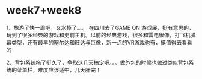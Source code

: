 # week7+week8

1、旅游了快一周吧，又水掉了。。。 在四川去了GAME ON 游戏展，挺有意思的，玩到了很多经典的游戏和史前主机。以前的经典游戏，很多和雷电很像，打飞机弹幕类型，还有最早的塞尔达和旺达与巨像，新一点的VR游戏也有，挺值得去看看的

2、背包系统拖了挺久了，争取这几天搞定吧。。。做外包的时候也做过类似背包系统的菜单栏，难度应该适中，几天肝完！